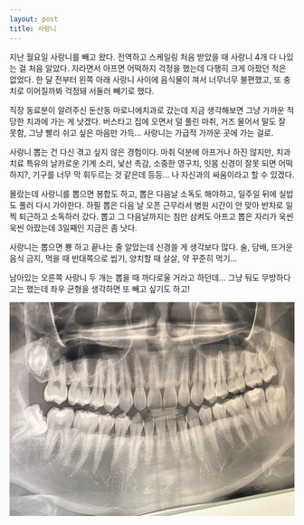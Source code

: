 ```yaml
---
layout: post
title: 사랑니
---
```


지난 월요일 사랑니를 빼고 왔다. 전역하고 스케일링 처음 받았을 때 사랑니 4개 다 나있는 걸 처음 알았다. 자라면서 아프면 어떡하지 걱정을 했는데 다행히 크게 아팠던 적은 없었다. 한 달 전부터 왼쪽 아래 사랑니 사이에 음식물이 껴서 너무너무 불편했고, 또 충치로 이어질까봐 걱정돼 서둘러 빼기로 했다.

직장 동료분이 알려주신 둔산동 마로니에치과로 갔는데 지금 생각해보면 그냥 가까운 적당한 치과에 가는 게 낫겠다. 버스타고 집에 오면서 덜 풀린 마취, 거즈 물어서 말도 잘 못함, 그냥 빨리 쉬고 싶은 마음만 가득... 사랑니는 가급적 가까운 곳에 가는 걸로.

사랑니 뽑는 건 다신 겪고 싶지 않은 경험이다. 마취 덕분에 아프거나 하진 않지만, 치과 치료 특유의 날카로운 기계 소리, 낯선 촉감, 소중한 영구치, 잇몸 신경이 잘못 되면 어떡하지?, 기구를 너무 막 휘두르는 것 같은데 등등... 나 자신과의 싸움이라고 할 수 있겠다.

몰랐는데 사랑니를 뽑으면 봉합도 하고, 뽑은 다음날 소독도 해야하고, 일주일 뒤에 실밥도 풀러 다시 가야한다. 하필 뽑은 다음 날 오픈 근무라서 병원 시간이 안 맞아 반차로 일찍 퇴근하고 소독하러 갔다. 뽑고 그 다음날까지는 침만 삼켜도 아프고 뽑은 자리가 욱씬욱씬 아팠는데 3일째인 지금은 좀 낫다.

사랑니는 뽑으면 뿅 하고 끝나는 줄 알았는데 신경쓸 게 생각보다 많다. 술, 담배, 뜨거운 음식 금지, 먹을 때 반대쪽으로 씹기, 양치할 때 살살, 약 꾸준히 먹기...

남아있는 오른쪽 사랑니 두 개는 뽑을 때 까다로울 거라고 하던데... 그냥 둬도 무방하다고는 했는데 좌우 균형을 생각하면 또 빼고 싶기도 하고!

![img1](/assets/230701-01.jpeg)
